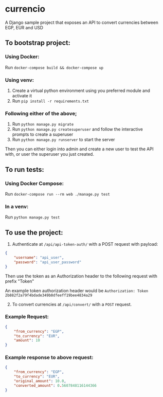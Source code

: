 # currencio
A Django sample project that exposes an API to convert currencies between EGP, EUR and USD

## To bootstrap project:
### Using Docker:
Run `docker-compose build && docker-compose up`

### Using venv:
1. Create a virtual python environment using you preferred module and activate it
2. Run `pip install -r requirements.txt`

### Following either of the above;
1. Run `python manage.py migrate`
2. Run `python manage.py createsuperuser` and follow the interactive prompts to create a superuser
3. Run `python manage.py runserver` to start the server

Then you can either login into admin and create a new user to test the API with, or user the superuser you just created.

## To run tests:
### Using Docker Compose:
Run `docker-compose run --rm web ./manage.py test`

### In a venv:
Run `python manage.py test`

## To use the project:
1. Authenticate at `/api/api-token-auth/` with a POST request with payload:
```json
{
    "username": "api_user",
    "password": "api_user_password"
}
```
Then use the token as an Authorization header to the following request with prefix "Token"

An example token authorization header would be `Authorization: Token 2b882f2a79f4bdade349b0dfeeff19bee4834a29` 


2. To convert currencies at `/api/convert/`
with a `POST` request.

### Example Request:
```json
{
    "from_currency": "EGP",
    "to_currency": "EUR",
    "amount": 10
}
```

### Example response to above request:
```json
{
    "from_currency": "EGP",
    "to_currency": "EUR",
    "original_amount": 10.0,
    "converted_amount": 0.5607848116144366
}
```
